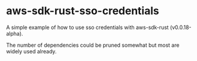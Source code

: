 # aws-sdk-rust-sso-credentials


A simple example of how to use sso credentials with aws-sdk-rust (v0.0.18-alpha).

The number of dependencies could be pruned somewhat but most are widely used already.


